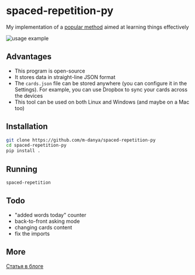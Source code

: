 # spaced-repetition-py
My implementation of a [popular method](https://en.wikipedia.org/wiki/Spaced_repetition) aimed at learning things effectively

<img src="etc/srs.gif" alt="usage example"  />


## Advantages
- This program is open-source
- It stores data in straight-line JSON format
- The `cards.json` file can be stored anywhere (you can configure it in the Settings). For example, you can use Dropbox to sync your cards across the devices
- This tool can be used on both Linux and Windows (and maybe on a Mac too)

## Installation
```bash
git clone https://github.com/m-danya/spaced-repetition-py
cd spaced-repetition-py
pip install .
```

## Running
```bash
spaced-repetition
```

## Todo
- "added words today" counter
- back-to-front asking mode
- changing cards content
- fix the imports

## More
[Статья в блоге](https://m-danya.web.app/posts/spaced-repetition-system/)
